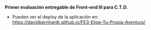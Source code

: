 **Primer evaluación entregable de Front-end III para C.T.D.**

 - Pueden ver el deploy de la aplicación en:
   https://davidbernhardt.github.io/FE3-Elige-Tu-Propia-Aventura/
 